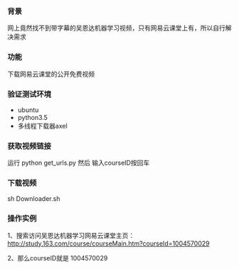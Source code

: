 ### 背景
网上竟然找不到带字幕的吴恩达机器学习视频，只有网易云课堂上有，所以自行解决需求
### 功能
下载网易云课堂的公开免费视频
### 验证测试环境
* ubuntu
* python3.5
* 多线程下载器axel
### 获取视频链接
运行 python get_urls.py
然后 输入courseID按回车
### 下载视频
sh Downloader.sh 


### 操作实例

1、搜索访问吴恩达机器学习网易云课堂主页：
http://study.163.com/course/courseMain.htm?courseId=1004570029

2、那么courseID就是
1004570029

